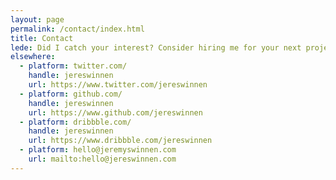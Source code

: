```yaml
---
layout: page
permalink: /contact/index.html
title: Contact
lede: Did I catch your interest? Consider hiring me for your next project or venture. Get in touch by filling in the form below or by messaging me through your favorite social network.
elsewhere: 
  - platform: twitter.com/
    handle: jereswinnen
    url: https://www.twitter.com/jereswinnen
  - platform: github.com/
    handle: jereswinnen
    url: https://www.github.com/jereswinnen
  - platform: dribbble.com/
    handle: jereswinnen
    url: https://www.dribbble.com/jereswinnen
  - platform: hello@jeremyswinnen.com
    url: mailto:hello@jereswinnen.com
---
```

